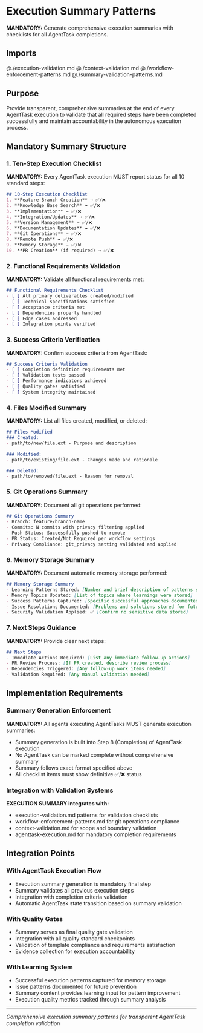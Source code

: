 # Execution Summary Patterns

**MANDATORY:** Generate comprehensive execution summaries with checklists for all AgentTask completions.

## Imports

@./execution-validation.md
@./context-validation.md
@./workflow-enforcement-patterns.md
@./summary-validation-patterns.md

## Purpose

Provide transparent, comprehensive summaries at the end of every AgentTask execution to validate that all required steps have been completed successfully and maintain accountability in the autonomous execution process.

## Mandatory Summary Structure

### 1. Ten-Step Execution Checklist
**MANDATORY:** Every AgentTask execution MUST report status for all 10 standard steps:

```markdown
## 10-Step Execution Checklist
1. **Feature Branch Creation** → ✅/❌
2. **Knowledge Base Search** → ✅/❌
3. **Implementation** → ✅/❌
4. **Integration/Updates** → ✅/❌
5. **Version Management** → ✅/❌
6. **Documentation Updates** → ✅/❌
7. **Git Operations** → ✅/❌
8. **Remote Push** → ✅/❌
9. **Memory Storage** → ✅/❌
10. **PR Creation** (if required) → ✅/❌
```

### 2. Functional Requirements Validation
**MANDATORY:** Validate all functional requirements met:

```markdown
## Functional Requirements Checklist
- [ ] All primary deliverables created/modified
- [ ] Technical specifications satisfied
- [ ] Acceptance criteria met
- [ ] Dependencies properly handled
- [ ] Edge cases addressed
- [ ] Integration points verified
```

### 3. Success Criteria Verification
**MANDATORY:** Confirm success criteria from AgentTask:

```markdown
## Success Criteria Validation
- [ ] Completion definition requirements met
- [ ] Validation tests passed
- [ ] Performance indicators achieved
- [ ] Quality gates satisfied
- [ ] System integrity maintained
```

### 4. Files Modified Summary
**MANDATORY:** List all files created, modified, or deleted:

```markdown
## Files Modified
### Created:
- path/to/new/file.ext - Purpose and description

### Modified:
- path/to/existing/file.ext - Changes made and rationale

### Deleted:
- path/to/removed/file.ext - Reason for removal
```

### 5. Git Operations Summary
**MANDATORY:** Document all git operations performed:

```markdown
## Git Operations Summary
- Branch: feature/branch-name
- Commits: N commits with privacy filtering applied
- Push Status: Successfully pushed to remote
- PR Status: Created/Not Required per workflow settings
- Privacy Compliance: git_privacy setting validated and applied
```

### 6. Memory Storage Summary
**MANDATORY:** Document automatic memory storage performed:

```markdown
## Memory Storage Summary
- Learning Patterns Stored: [Number and brief description of patterns stored]
- Memory Topics Updated: [List of topics where learnings were stored]
- Success Patterns Captured: [Specific successful approaches documented]
- Issue Resolutions Documented: [Problems and solutions stored for future reference]
- Security Validation Applied: ✅ [Confirm no sensitive data stored]
```

### 7. Next Steps Guidance
**MANDATORY:** Provide clear next steps:

```markdown
## Next Steps
- Immediate Actions Required: [List any immediate follow-up actions]
- PR Review Process: [If PR created, describe review process]
- Dependencies Triggered: [Any follow-up work items needed]
- Validation Required: [Any manual validation needed]
```

## Implementation Requirements

### Summary Generation Enforcement
**MANDATORY:** All agents executing AgentTasks MUST generate execution summaries:
- Summary generation is built into Step 8 (Completion) of AgentTask execution
- No AgentTask can be marked complete without comprehensive summary
- Summary follows exact format specified above
- All checklist items must show definitive ✅/❌ status

### Integration with Validation Systems
**EXECUTION SUMMARY integrates with:**
- execution-validation.md patterns for validation checklists
- workflow-enforcement-patterns.md for git operations compliance
- context-validation.md for scope and boundary validation
- agenttask-execution.md for mandatory completion requirements

## Integration Points

### With AgentTask Execution Flow
- Execution summary generation is mandatory final step
- Summary validates all previous execution steps
- Integration with completion criteria validation
- Automatic AgentTask state transition based on summary validation

### With Quality Gates
- Summary serves as final quality gate validation
- Integration with all quality standard checkpoints
- Validation of template compliance and requirements satisfaction
- Evidence collection for execution accountability

### With Learning System
- Successful execution patterns captured for memory storage
- Issue patterns documented for future prevention
- Summary content provides learning input for pattern improvement
- Execution quality metrics tracked through summary analysis

---
*Comprehensive execution summary patterns for transparent AgentTask completion validation*